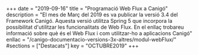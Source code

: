 +++
date = "2019-09-16"
title = "Programació Web Flux a Canigó"
description = "El mes de Març del 2019 es va publicar la versió 3.4 del Framework Canigó. Aquesta versió utilitza Spring 5 que incorpora la possibilitat d'utilitzar les funcionalitats de Web Flux. En el enllaç trobareu informació sobre què és el Web Flux i com utilitzar-ho a aplicacions Canigó"
enllac = "/canigo-documentacio-versions-3x-altres/modul-webFlux/"
#sections    = ["Destacats"]
key = "OCTUBRE2019"
+++
